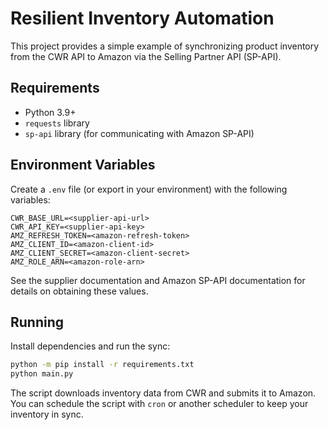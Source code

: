 # Resilient Inventory Automation

This project provides a simple example of synchronizing product inventory from the
CWR API to Amazon via the Selling Partner API (SP-API).

## Requirements

- Python 3.9+
- `requests` library
- `sp-api` library (for communicating with Amazon SP-API)

## Environment Variables

Create a `.env` file (or export in your environment) with the following
variables:

```
CWR_BASE_URL=<supplier-api-url>
CWR_API_KEY=<supplier-api-key>
AMZ_REFRESH_TOKEN=<amazon-refresh-token>
AMZ_CLIENT_ID=<amazon-client-id>
AMZ_CLIENT_SECRET=<amazon-client-secret>
AMZ_ROLE_ARN=<amazon-role-arn>
```

See the supplier documentation and Amazon SP-API documentation for details on
obtaining these values.

## Running

Install dependencies and run the sync:

```bash
python -m pip install -r requirements.txt
python main.py
```

The script downloads inventory data from CWR and submits it to Amazon. You can
schedule the script with `cron` or another scheduler to keep your inventory in
sync.
